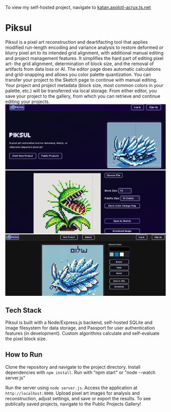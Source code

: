 To view my self-hosted project, navigate to [katan.axolotl-acrux.ts.net](https://katan.axolotl-acrux.ts.net/)

# Piksul

Piksul is a pixel art reconstruction and deartifacting tool that applies modified run-length encoding and variance analysis to restore deformed or blurry pixel art to its intended grid alignment, with additional manual editing and project management features. It simplifies the hard part of editing pixel art- the grid alignment, determination of block size, and the removal of artifacts from data loss or AI. 
The editor page does automatic calculations and grid-snapping and allows you color palette quantization. You can transfer your project to the Sketch page to continue with manual editing. Your project and project metadata (block size, most common colors in your palette, etc.) will be transferred via local storage. From either editor, you save your project to the gallery, from which you can retrieve and continue editing your projects.
![Homepage](./public/img/image.png) 
![Automatic editor](./public/img/image-3.png)
![Sketch](./public/img/image-2.png)

## Tech Stack

Piksul is built with a Node/Express.js backend, self-hosted SQLite and image filesystem for data storage, and Passport for user authentication features (in development). Custom algorithms calculate and self-evaluate the pixel block size.

## How to Run

Clone the repository and navigate to the project directory. Install dependencies with `npm install`. Run with "npm start" or "node --watch server.js"

Run the server using `node server.js`. Access the application at `http://localhost:8000`. Upload pixel art images for analysis and reconstruction, adjust settings, and save or export the results. To see publically saved projects, navigate to the Public Projects Gallery!